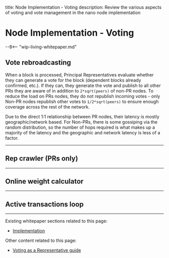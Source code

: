 title: Node Implementation - Voting
description: Review the various aspects of voting and vote management in the nano node implementation

# Node Implementation - Voting

--8<-- "wip-living-whitepaper.md"

## Vote rebroadcasting

When a block is processed, Principal Representatives evaluate whether they can generate a vote for the block (dependent blocks already confirmed, etc.). If they can, they generate the vote and publish to all other PRs they are aware of in addition to `2*sqrt(peers)` of non-PR nodes.  To reduce the load on PRs nodes, they do not republish incoming votes - only Non-PR nodes republish other votes to `1/2*sqrt(peers)` to ensure enough coverage across the rest of the network.

Due to the direct 1:1 relationship between PR nodes, their latency is mostly geographic/network based. For Non-PRs, there is some gossiping via the random distribution, so the number of hops required is what makes up a majority of the latency and the geographic and network latency is less of a factor.

---

## Rep crawler (PRs only)

---

## Online weight calculator

---

## Active transactions loop

---

Existing whitepaper sections related to this page:

* [Implementation](/whitepaper/english/#implementation)

Other content related to this page:

* [Voting as a Representative guide](../running-a-node/voting-as-a-representative.md)
